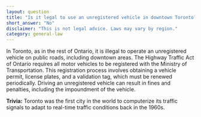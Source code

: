 ```yaml
---
layout: question
title: "Is it legal to use an unregistered vehicle in downtown Toronto?"
short_answer: "No"
disclaimer: "This is not legal advice. Laws may vary by region."
category: general-law
---
```

In Toronto, as in the rest of Ontario, it is illegal to operate an unregistered vehicle on public roads, including downtown areas. The Highway Traffic Act of Ontario requires all motor vehicles to be registered with the Ministry of Transportation. This registration process involves obtaining a vehicle permit, license plates, and a validation tag, which must be renewed periodically. Driving an unregistered vehicle can result in fines and penalties, including the impoundment of the vehicle.

**Trivia:** Toronto was the first city in the world to computerize its traffic signals to adapt to real-time traffic conditions back in the 1960s.
